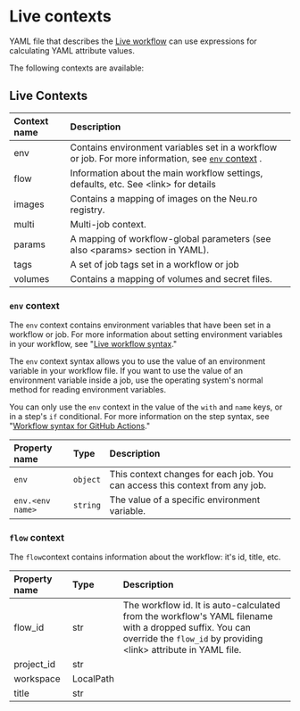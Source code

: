 # Live contexts

YAML file that describes the [Live workflow](live-workflow-syntax.md#live-workflow) can use expressions for calculating YAML attribute values.

The following contexts are available:

## Live Contexts

| Context name | Description |
| :--- | :--- |
| env | Contains environment variables set in a workflow or job. For more information, see [`env` context](https://docs.github.com/en/free-pro-team@latest/actions/reference/context-and-expression-syntax-for-github-actions#env-context) . |
| flow | Information about the main workflow settings, defaults, etc. See &lt;link&gt; for details |
| images | Contains a mapping of images on the Neu.ro registry. |
| multi | Multi-job context. |
| params | A mapping of workflow-global parameters \(see also &lt;params&gt; section in YAML\). |
| tags | A set of job tags set in a workflow or job |
| volumes | Contains a mapping of volumes and secret files. |

### `env` context

The `env` context contains environment variables that have been set in a workflow or job. For more information about setting environment variables in your workflow, see "[Live workflow syntax](live-workflow-syntax.md#live-workflow)."

The `env` context syntax allows you to use the value of an environment variable in your workflow file. If you want to use the value of an environment variable inside a job, use the operating system's normal method for reading environment variables.

You can only use the `env` context in the value of the `with` and `name` keys, or in a step's `if` conditional. For more information on the step syntax, see "[Workflow syntax for GitHub Actions](https://docs.github.com/en/free-pro-team@latest/actions/automating-your-workflow-with-github-actions/workflow-syntax-for-github-actions#jobsjob_idsteps)."

| Property name | Type | Description |
| :--- | :--- | :--- |
| `env` | `object` | This context changes for each job. You can access this context from any  job. |
| `env.<env name>` | `string` | The value of a specific environment variable. |

### `flow` context

The `flow`context contains information about the workflow: it's id, title, etc.

| Property name | Type | Description |
| :--- | :--- | :--- |
| flow\_id | str | The workflow id. It is auto-calculated from the workflow's YAML filename with a dropped suffix. You can override the `flow_id` by providing &lt;link&gt; attribute in YAML file. |
| project\_id | str |  |
| workspace | LocalPath |  |
| title | str |  |

